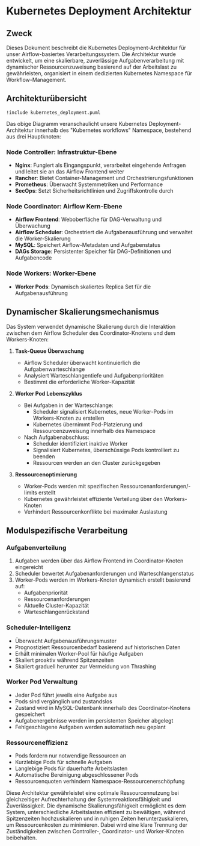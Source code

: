 # Kubernetes Deployment Architektur

## Zweck

Dieses Dokument beschreibt die Kubernetes Deployment-Architektur für unser Airflow-basiertes Verarbeitungssystem. Die Architektur wurde entwickelt, um eine skalierbare, zuverlässige Aufgabenverarbeitung mit dynamischer Ressourcenzuweisung basierend auf der Arbeitslast zu gewährleisten, organisiert in einem dedizierten Kubernetes Namespace für Workflow-Management.

## Architekturübersicht

```plantuml
!include kubernetes_deployment.puml
```

Das obige Diagramm veranschaulicht unsere Kubernetes Deployment-Architektur innerhalb des "Kubernetes workflows" Namespace, bestehend aus drei Hauptknoten:

### Node Controller: Infrastruktur-Ebene
- **Nginx**: Fungiert als Eingangspunkt, verarbeitet eingehende Anfragen und leitet sie an das Airflow Frontend weiter
- **Rancher**: Bietet Container-Management und Orchestrierungsfunktionen
- **Prometheus**: Überwacht Systemmetriken und Performance
- **SecOps**: Setzt Sicherheitsrichtlinien und Zugriffskontrolle durch

### Node Coordinator: Airflow Kern-Ebene
- **Airflow Frontend**: Weboberfläche für DAG-Verwaltung und Überwachung
- **Airflow Scheduler**: Orchestriert die Aufgabenausführung und verwaltet die Worker-Skalierung
- **MySQL**: Speichert Airflow-Metadaten und Aufgabenstatus
- **DAGs Storage**: Persistenter Speicher für DAG-Definitionen und Aufgabencode

### Node Workers: Worker-Ebene
- **Worker Pods**: Dynamisch skaliertes Replica Set für die Aufgabenausführung

## Dynamischer Skalierungsmechanismus

Das System verwendet dynamische Skalierung durch die Interaktion zwischen dem Airflow Scheduler des Coordinator-Knotens und dem Workers-Knoten:

1. **Task-Queue Überwachung**
   - Airflow Scheduler überwacht kontinuierlich die Aufgabenwarteschlange
   - Analysiert Warteschlangentiefe und Aufgabenprioritäten
   - Bestimmt die erforderliche Worker-Kapazität

2. **Worker Pod Lebenszyklus**
   - Bei Aufgaben in der Warteschlange:
     - Scheduler signalisiert Kubernetes, neue Worker-Pods im Workers-Knoten zu erstellen
     - Kubernetes übernimmt Pod-Platzierung und Ressourcenzuweisung innerhalb des Namespace
   - Nach Aufgabenabschluss:
     - Scheduler identifiziert inaktive Worker
     - Signalisiert Kubernetes, überschüssige Pods kontrolliert zu beenden
     - Ressourcen werden an den Cluster zurückgegeben

3. **Ressourcenoptimierung**
   - Worker-Pods werden mit spezifischen Ressourcenanforderungen/-limits erstellt
   - Kubernetes gewährleistet effiziente Verteilung über den Workers-Knoten
   - Verhindert Ressourcenkonflikte bei maximaler Auslastung

## Modulspezifische Verarbeitung

### Aufgabenverteilung
1. Aufgaben werden über das Airflow Frontend im Coordinator-Knoten eingereicht
2. Scheduler bewertet Aufgabenanforderungen und Warteschlangenstatus
3. Worker-Pods werden im Workers-Knoten dynamisch erstellt basierend auf:
   - Aufgabenpriorität
   - Ressourcenanforderungen
   - Aktuelle Cluster-Kapazität
   - Warteschlangenrückstand

### Scheduler-Intelligenz
- Überwacht Aufgabenausführungsmuster
- Prognostiziert Ressourcenbedarf basierend auf historischen Daten
- Erhält minimalen Worker-Pool für häufige Aufgaben
- Skaliert proaktiv während Spitzenzeiten
- Skaliert graduell herunter zur Vermeidung von Thrashing

### Worker Pod Verwaltung
- Jeder Pod führt jeweils eine Aufgabe aus
- Pods sind vergänglich und zustandslos
- Zustand wird in MySQL-Datenbank innerhalb des Coordinator-Knotens gespeichert
- Aufgabenergebnisse werden im persistenten Speicher abgelegt
- Fehlgeschlagene Aufgaben werden automatisch neu geplant

### Ressourceneffizienz
- Pods fordern nur notwendige Ressourcen an
- Kurzlebige Pods für schnelle Aufgaben
- Langlebige Pods für dauerhafte Arbeitslasten
- Automatische Bereinigung abgeschlossener Pods
- Ressourcenquoten verhindern Namespace-Ressourcenerschöpfung

Diese Architektur gewährleistet eine optimale Ressourcennutzung bei gleichzeitiger Aufrechterhaltung der Systemreaktionsfähigkeit und Zuverlässigkeit. Die dynamische Skalierungsfähigkeit ermöglicht es dem System, unterschiedliche Arbeitslasten effizient zu bewältigen, während Spitzenzeiten hochzuskalieren und in ruhigen Zeiten herunterzuskalieren, um Ressourcenkosten zu minimieren. Dabei wird eine klare Trennung der Zuständigkeiten zwischen Controller-, Coordinator- und Worker-Knoten beibehalten.
